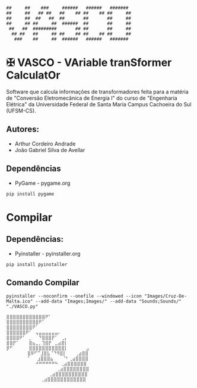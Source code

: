 ```
##     ##    ###     ######   ######   #######  
##     ##   ## ##   ##    ## ##    ## ##     ## 
##     ##  ##   ##  ##       ##       ##     ## 
##     ## ##     ##  ######  ##       ##     ## 
 ##   ##  #########       ## ##       ##     ## 
  ## ##   ##     ## ##    ## ##    ## ##     ## 
   ###    ##     ##  ######   ######   #######  
```
# ✠ VASCO - VAriable tranSformer CalculatOr
Software que calcula informações de transformadores feita para a matéria de "Conversão Eletromecânica de Energia I" do curso de "Engenharia Elétrica" da Universidade Federal de Santa Maria Campus Cachoeira do Sul (UFSM-CS).
## Autores:
- Arthur Cordeiro Andrade
- João Gabriel Silva de Avellar
## Dependências
- PyGame - pygame.org
```
pip install pygame
```
# Compilar
## Dependências:
- Pyinstaller - pyinstaller.org
```
pip install pyinstaller
```
## Comando Compilar
```
pyinstaller --noconfirm --onefile --windowed --icon "Images/Cruz-De-Malta.ico" --add-data "Images;Images/" --add-data "Sounds;Sounds/" "./VASCO.py"
```
```
⣿⣿⣿⣿⣿⣿⣿⣿⣿⣿⣿⣿⠟⠁
⣿⣿⣿⣿⣿⣿⣿⣿⣿⣿⠟⠁
⣿⣿⣿⣿⣿⣿⣿⣿⠟⠁
⣿⣿⣿⣿⣿⣿⠟⠁⠀⢤⣤⣤⣤⣤⣤⣤⠄
⣿⣿⣿⣿⠟⠁⠀⡀⠀⠀⠙⣿⣿⣿⡟⠁⠀⢀⡄
⣿⣿⡟⠁⠀⠀⠀⣿⣦⣀⡀⢹⣿⡟⠀⣀⣴⣿⡇
⡿⠋⠀⠀⠀⠀⠀⣿⣿⣿⣿⣿⣿⣿⣿⣿⣿⣿⡇⠀ ⠀ ⠀⠀⣠
        ⣿⠿⠋⠉⣸⣿⣧⠈⠙⠻⣿⡇⠀ ⠀⢀⣴⣿⣿
        ⠁⠀⠀⣰⣿⣿⣿⣦⠀⠀ ⠈⠃⢀⣴⣿⣿⣿⣿
           ⠚⠛⠛⠛⠛⠛⠓ ⢀⣴⣿⣿⣿⣿⣿⣿
                   ⢀⣴⣿⣿⣿⣿⣿⣿⣿⣿
                ⢀⣴⣿⣿⣿⣿⣿⣿⣿⣿⣿⣿
             ⢀⣴⣿⣿⣿⣿⣿⣿⣿⣿⣿⣿⣿⣿
```